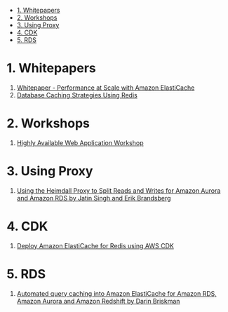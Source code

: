
<!-- TOC -->

- [1. Whitepapers](#1-whitepapers)
- [2. Workshops](#2-workshops)
- [3. Using Proxy](#3-using-proxy)
- [4. CDK](#4-cdk)
- [5. RDS](#5-rds)

<!-- /TOC -->

# 1. Whitepapers

1. [Whitepaper - Performance at Scale with Amazon ElastiCache](https://d0.awsstatic.com/whitepapers/performance-at-scale-with-amazon-elasticache.pdf)
2. [Database Caching Strategies Using Redis](https://docs.aws.amazon.com/whitepapers/latest/database-caching-strategies-using-redis/caching-patterns.html)

# 2. Workshops

1. [Highly Available Web Application Workshop](https://catalog.us-east-1.prod.workshops.aws/workshops/3de93ad5-ebbe-4258-b977-b45cdfe661f1/en-US)

# 3. Using Proxy

1. [Using the Heimdall Proxy to Split Reads and Writes for Amazon Aurora and Amazon RDS by Jatin Singh and Erik Brandsberg](https://aws.amazon.com/blogs/apn/using-the-heimdall-proxy-to-split-reads-and-writes-for-amazon-aurora-and-amazon-rds/)

# 4. CDK

1. [Deploy Amazon ElastiCache for Redis using AWS CDK](https://github.com/aws-samples/amazon-elasticache-demo-using-aws-cdk)

# 5. RDS

1. [Automated query caching into Amazon ElastiCache for Amazon RDS, Amazon Aurora and Amazon Redshift by Darin Briskman](https://aws.amazon.com/blogs/database/automating-sql-caching-for-amazon-elasticache-and-amazon-rds)